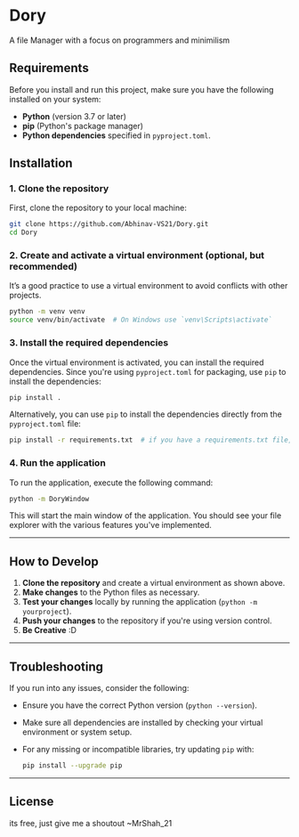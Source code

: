 # Dory
A file Manager with a focus on programmers and minimilism


## Requirements

Before you install and run this project, make sure you have the following installed on your system:

- **Python** (version 3.7 or later)
- **pip** (Python's package manager)
- **Python dependencies** specified in `pyproject.toml`.

## Installation

### 1. Clone the repository

First, clone the repository to your local machine:

```bash
git clone https://github.com/Abhinav-VS21/Dory.git
cd Dory
```

### 2. Create and activate a virtual environment (optional, but recommended)

It’s a good practice to use a virtual environment to avoid conflicts with other projects.

```bash
python -m venv venv
source venv/bin/activate  # On Windows use `venv\Scripts\activate`
```

### 3. Install the required dependencies

Once the virtual environment is activated, you can install the required dependencies. Since you're using `pyproject.toml` for packaging, use `pip` to install the dependencies:

```bash
pip install .
```

Alternatively, you can use `pip` to install the dependencies directly from the `pyproject.toml` file:

```bash
pip install -r requirements.txt  # if you have a requirements.txt file, otherwise install manually as below
```

### 4. Run the application

To run the application, execute the following command:

```bash
python -m DoryWindow
```

This will start the main window of the application. You should see your file explorer with the various features you've implemented.

---

## How to Develop

1. **Clone the repository** and create a virtual environment as shown above.
2. **Make changes** to the Python files as necessary.
3. **Test your changes** locally by running the application (`python -m yourproject`).
4. **Push your changes** to the repository if you're using version control.
5. **Be Creative** :D

---

## Troubleshooting

If you run into any issues, consider the following:

- Ensure you have the correct Python version (`python --version`).
- Make sure all dependencies are installed by checking your virtual environment or system setup.
- For any missing or incompatible libraries, try updating `pip` with:

  ```bash
  pip install --upgrade pip
  ```

---

## License

its free, just give me a shoutout ~MrShah_21
